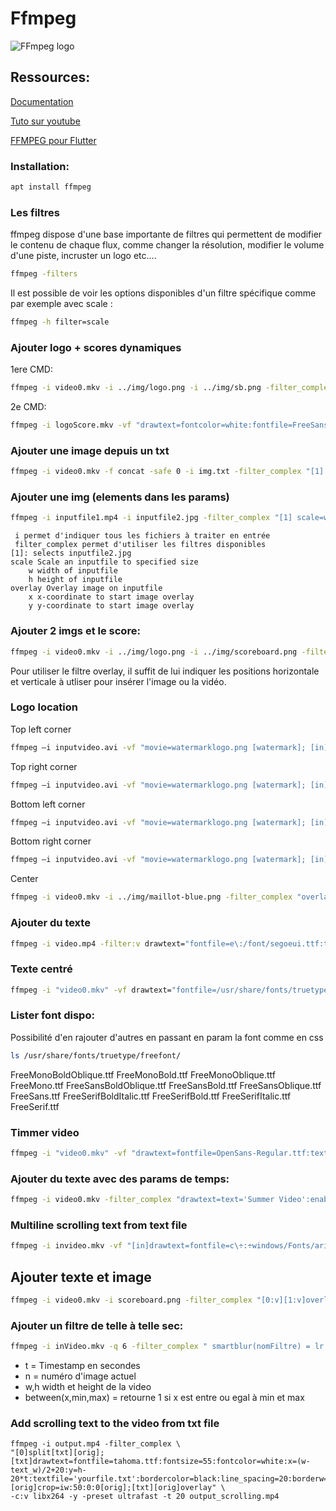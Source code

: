 # Ffmpeg
![FFmpeg logo](https://i1.wp.com/www.softwarert.com/wp-content/uploads/2017/08/ffmpeg-logo.png?resize=396%2C160&ssl=1)

## Ressources:

[Documentation](https://ffmpeg.org/ffmpeg.html)

[Tuto sur youtube](https://www.youtube.com/playlist?list=PL-jO1Uomc5sdlqcl5TuAA2Z7U7r2dzsxX)

[FFMPEG pour Flutter](https://flutterawesome.com/ffmpeg-plugin-for-flutter-supports-ios-and-android/)
###  Installation:

```sh
apt install ffmpeg
```
### Les filtres
ffmpeg dispose  d'une base importante de filtres qui permettent de modifier le contenu de
chaque flux, comme changer la résolution, modifier le volume d'une piste, incruster un logo etc....
```sh
ffmpeg -filters
```
Il est possible de voir les options disponibles d'un filtre spécifique comme par exemple avec scale :
```sh
ffmpeg -h filter=scale
```
### Ajouter logo + scores  dynamiques
1ere CMD:
```sh
ffmpeg -i video0.mkv -i ../img/logo.png -i ../img/sb.png -filter_complex "[0:v][1:v]overlay=10:main_h-overlay_h-10[tmp];[tmp][2:v]overlay=x=(main_w-overlay_w):y=(main_h-overlay_h)" logoScore.mkv
```

2e CMD:
```sh
ffmpeg -i logoScore.mkv -vf "drawtext=fontcolor=white:fontfile=FreeSans.ttf:text=OM:fontsize=40:x=w-tw-420:y=h-th-30,drawtext=fontcolor=white:fontfile=FreeSans.ttf:text=1:enable='between(t,0,3)':fontsize=40:x=w-tw-340:y=h-th-30,drawtext=fontcolor=white:fontfile=FreeSans.ttf:text=2:enable='between(t,3,8)':fontsize=40:x=w-tw-340:y=h-th-30,drawtext=fontcolor=white:fontfile=FreeSans.ttf:text=4:enable='between(t,10,12)':fontsize=40:x=w-tw-340:y=h-th-30,drawtext=fontcolor=white:fontfile=FreeSans.ttf:text=2:fontsize=40:x=w-tw-170:y=h-th-30,drawtext=fontcolor=white:fontfile=FreeSans.ttf:text=OL:fontsize=40:x=w-tw-240:y=h-th-30,drawtext=fontfile=fontfile=FreeSans.ttf:expansion=normal: text='%{pts\:gmtime\:0\:%H\\\\\:%M}': fontcolor=white:fontsize=40: x=1140: y=660" -codec:a copy video.mkv
```

### Ajouter une image depuis un txt 
```sh
ffmpeg -i video0.mkv -f concat -safe 0 -i img.txt -filter_complex "[1] scale=w=200:h=100 [tmp]; [0][tmp] overlay=x=10:y=10" outputfile2.mp4
```

###  Ajouter une img (elements dans les params)
```sh
ffmpeg -i inputfile1.mp4 -i inputfile2.jpg -filter_complex "[1] scale=w=200:h=100 [tmp]; [0][tmp] overlay=x=10:y=10" outputfile.mp4
```
     i permet d'indiquer tous les fichiers à traiter en entrée
     filter_complex permet d'utiliser les filtres disponibles
    [1]: selects inputfile2.jpg
    scale Scale an inputfile to specified size
        w width of inputfile
        h height of inputfile
    overlay Overlay image on inputfile
        x x-coordinate to start image overlay
        y y-coordinate to start image overlay

###  Ajouter 2 imgs et le score:
```sh
ffmpeg -i video0.mkv -i ../img/logo.png -i ../img/scoreboard.png -filter_complex "[0:v]drawtext=fontfile=font.ttf:text='01':fontcolor=red@1.0:fontsize=40:x=830:y=60, drawtext=text=font.ttf:text='02':fontcolor=red@1.0:fontsize=40:x=1010:y=60[text];[text]overlay=10:main_h-overlay_h-10[ol1];[ol1][2:v]overlay=main_w-overlay_w-0:0[filtered]" -map "[filtered]" -codec:v libx264 -codec:a copy outgtgtgt.mkv
```
Pour utiliser le filtre overlay, il suffit de lui indiquer les positions horizontale et verticale à utliser pour insérer l'image ou la vidéo.
###  Logo location

Top left corner
```sh
ffmpeg –i inputvideo.avi -vf "movie=watermarklogo.png [watermark]; [in][watermark] overlay=10:10 [out]" outputvideo.flv
```
Top right corner
```sh
ffmpeg –i inputvideo.avi -vf "movie=watermarklogo.png [watermark]; [in][watermark] overlay=main_w-overlay_w-10:10 [out]" outputvideo.flv
```
Bottom left corner
```sh
ffmpeg –i inputvideo.avi -vf "movie=watermarklogo.png [watermark]; [in][watermark] overlay=10:main_h-overlay_h-10 [out]" outputvideo.flv
```
Bottom right corner
```sh
ffmpeg –i inputvideo.avi -vf "movie=watermarklogo.png [watermark]; [in][watermark] overlay=(main_w-overlay_w-10)/2:(main_h-overlay_h-10)/2 [out]" outputvideo.flv
```
Center 
```sh
ffmpeg -i video0.mkv -i ../img/maillot-blue.png -filter_complex "overlay=10:10" outvideo.mkv
```
###  Ajouter du texte
```sh
ffmpeg -i video.mp4 -filter:v drawtext="fontfile=e\:/font/segoeui.ttf:text='Hello World':fontcolor=white@1.0:fontsize=30:y=h/2:x=0"-y output.mp4
```
### Texte centré 
```sh
ffmpeg -i "video0.mkv" -vf drawtext="fontfile=/usr/share/fonts/truetype/open-sans/OpenSans-Regular.ttf:text='Title of this Video':x=(w-tw)/2:y=(h-th)/2"  test_edited.mkv
```
### Lister font dispo:
Possibilité d'en rajouter d'autres en passant en param la font comme en css

```sh
ls /usr/share/fonts/truetype/freefont/
```
FreeMonoBoldOblique.ttf  FreeMonoBold.ttf  FreeMonoOblique.ttf  FreeMono.ttf  FreeSansBoldOblique.ttf  FreeSansBold.ttf  FreeSansOblique.ttf  FreeSans.ttf  FreeSerifBoldItalic.ttf  FreeSerifBold.ttf  FreeSerifItalic.ttf  FreeSerif.ttf


### Timmer video
```sh
ffmpeg -i "video0.mkv" -vf "drawtext=fontfile=OpenSans-Regular.ttf:text='%{eif\:$duration-t\:d}':fontcolor=white:fontsize=24:x=w-tw-20:y=th:box=1:boxcolor=black@0.5:boxborderw=10,format=yuv420p" -c:v libx264 -c:a copy -movflags +faststart outputZA.mp4
```

###  Ajouter du texte avec des params de temps:
```sh
ffmpeg -i video0.mkv -filter_complex "drawtext=text='Summer Video':enable='between(t,15,20)',fade=t=in:start_time=15:d=0.5:alpha=1,fade=t=out:start_time=19.5:d=0.5:alpha=1[fg];[0][fg]overlay=format=auto,format=yuv420p" -c:a copy output.mp4
```

### Multiline scrolling text from text file
```sh
ffmpeg -i invideo.mkv -vf "[in]drawtext=fontfile=c\÷:÷windows/Fonts/arial.ttf:fonts=40:fontcolor=blue:x(w-text_w)/2:y=h/2:textfile="hello.txt"
```
## Ajouter texte et image
```sh
ffmpeg -i video0.mkv -i scoreboard.png -filter_complex "[0:v][1:v]overlay=10:10,drawtext=text='Hello World',logo.png" -c:a copy -movflags +faststart output.mkv
```
###  Ajouter un filtre de telle à telle sec:
```sh
ffmpeg -i inVideo.mkv -q 6 -filter_complex " smartblur(nomFiltre) = lr = 5 : enable = 'between(t,5,10)'" outVideo.mkv
```
+ t = Timestamp en secondes
+ n = numéro d'image actuel
+ w,h width et height de la video
+ between(x,min,max) = retourne 1 si x est entre ou egal à min et max

###  Add scrolling text to the video from txt file
    ffmpeg -i output.mp4 -filter_complex \
    "[0]split[txt][orig];[txt]drawtext=fontfile=tahoma.ttf:fontsize=55:fontcolor=white:x=(w-text_w)/2+20:y=h-20*t:textfile='yourfile.txt':bordercolor=black:line_spacing=20:borderw=3[txt];[orig]crop=iw:50:0:0[orig];[txt][orig]overlay" \
    -c:v libx264 -y -preset ultrafast -t 20 output_scrolling.mp4
